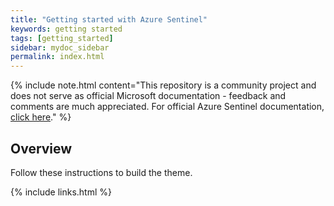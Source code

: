 ```yaml
---
title: "Getting started with Azure Sentinel"
keywords: getting started
tags: [getting_started]
sidebar: mydoc_sidebar
permalink: index.html
---
```


{% include note.html content="This repository is a community project and does not serve as official Microsoft documentation - feedback and comments are much appreciated. For official Azure Sentinel documentation, <a alt='Azure Sentinel Documentation' href='https://docs.microsoft.com/en-us/azure/sentinel/'>click here</a>." %}

## Overview
Follow these instructions to build the theme.

{% include links.html %}
